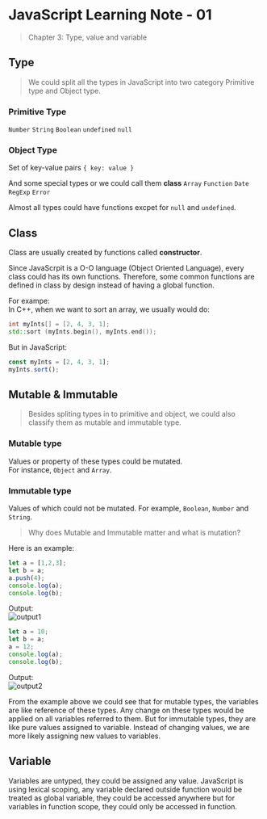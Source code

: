 # JavaScript Learning Note - 01

> Chapter 3: Type, value and variable


## Type
> We could split all the types in JavaScript into two category Primitive type and Object type.

### Primitive Type
`Number` `String` `Boolean` `undefined` `null`

### Object Type 
Set of key-value pairs `{ key: value }`  
  
And some special types or we could call them **class**
`Array` `Function` `Date` `RegExp` `Error`  

Almost all types could have functions excpet for `null` and `undefined`.

## Class
Class are usually created by functions called **constructor**.  
  
Since JavaScrpit is a O-O language (Object Oriented Language), every class could has its own functions. Therefore, some common functions are defined in class by design instead of having a global function.  
  
For exampe:  
In C++, when we want to sort an array, we usually would do:  
```c++
int myInts[] = [2, 4, 3, 1];
std::sort (myInts.begin(), myInts.end());
```
But in JavaScript:
```javascript
const myInts = [2, 4, 3, 1];
myInts.sort();
```

## Mutable & Immutable
> Besides spliting types in to primitive and object, we could also classify them as mutable and immutable type.

### Mutable type
Values or property of these types could be mutated.  
For instance, `Object` and `Array`.

### Immutable type
Values of which could not be mutated. 
For example, `Boolean`, `Number` and `String`.  
  
> Why does Mutable and Immutable matter and what is mutation?

Here is an example:
```javascript
let a = [1,2,3];
let b = a;
a.push(4);
console.log(a);
console.log(b);
```
Output:  
![output1](@/assets/blog-01/output1.png)

```javascript
let a = 10;
let b = a;
a = 12;
console.log(a);
console.log(b);
```
Output:  
![output2](@/assets/blog-01/output2.png)

From the example above we could see that for mutable types, the variables are like reference of these types. Any change on these types would be applied on all variables referred to them. But for immutable types, they are like pure values assigned to variable. Instead of changing values, we are more likely assigning new values to variables.

## Variable
Variables are untyped, they could be assigned any value. JavaScript is using lexical scoping, any variable declared outside function would be treated as global variable, they could be accessed anywhere but for variables in function scope, they could only be accessed in function.

